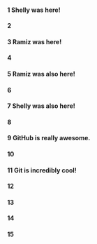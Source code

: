 #### 1 Shelly was here!
#### 2
#### 3 Ramiz was here!
#### 4
#### 5 Ramiz was also here!
#### 6
#### 7 Shelly was also here!
#### 8
#### 9 GitHub is really awesome.
#### 10
#### 11 Git is incredibly cool!
#### 12
#### 13
#### 14
#### 15